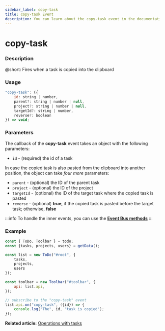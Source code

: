 ```yaml
---
sidebar_label: copy-task
title: copy-task Event
description: You can learn about the copy-task event in the documentation of the DHTMLX JavaScript To Do List library. Browse developer guides and API reference, try out code examples and live demos, and download a free 30-day evaluation version of DHTMLX To Do List.
---
```


# copy-task

### Description

@short: Fires when a task is copied into the clipboard

### Usage

~~~js
"copy-task": ({
    id: string | number,
    parent?: string | number | null,
    project?: string | number | null,
    targetId?: string | number,
    reverse?: boolean
}) => void;
~~~

### Parameters

The callback of the **copy-task** event takes an object with the following parameters:

- `id` - (required) the id of a task

In case the copied task is also pasted from the clipboard into another position, the object can take *four more* parameters:

- `parent` - (optional) the ID of the parent task
- `project` - (optional) the ID of the project
- `targetId` - (optional) the ID of the target task where the copied task is pasted
- `reverse` - (optional) **true**, if the copied task is pasted before the target task; otherwise, **false**

:::info
To handle the inner events, you can use the [**Event Bus methods**](category/event-bus-methods.md)
:::

### Example

~~~js {15-17}
const { ToDo, Toolbar } = todo;
const {tasks, projects, users} = getData();

const list = new ToDo("#root", {
	tasks,
    projects,
    users
});

const toolbar = new Toolbar("#toolbar", {
	api: list.api,
});

// subscribe to the "copy-task" event
list.api.on("copy-task", ({id}) => {
    console.log("The", id, "task is copied"); 
});
~~~ 

**Related article:** [Operations with tasks](guides/task_operations.md#copyingpasting-a-task)